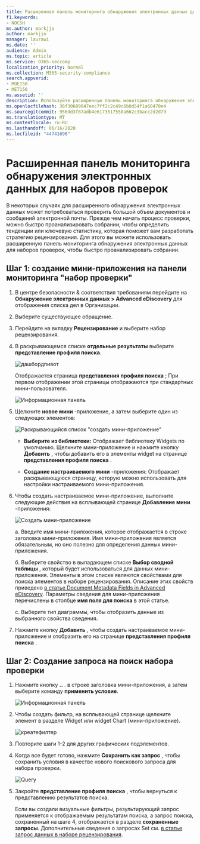```yaml
---
title: Расширенная панель мониторинга обнаружения электронных данных для наборов проверок
f1.keywords:
- NOCSH
ms.author: markjjo
author: markjjo
manager: laurawi
ms.date: ''
audience: Admin
ms.topic: article
ms.service: O365-seccomp
localization_priority: Normal
ms.collection: M365-security-compliance
search.appverid:
- MOE150
- MET150
ms.assetid: ''
description: Используйте расширенную панель мониторинга обнаружения электронных данных для наборов проверок, чтобы быстро проанализировать собрании, чтобы определить тенденции или ключевую статистику, которая поможет вам разработать стратегию рецензирования.
ms.openlocfilehash: 36f30689047eec7ff2c2c49c6b0d54f1a60470e4
ms.sourcegitcommit: 956dd3f87adb4e6173517550a662c3bacc2d2d79
ms.translationtype: MT
ms.contentlocale: ru-RU
ms.lasthandoff: 06/16/2020
ms.locfileid: "44741696"
---
```

# <a name="advanced-ediscovery-dashboard-for-review-sets"></a>Расширенная панель мониторинга обнаружения электронных данных для наборов проверок

В некоторых случаях для расширенного обнаружения электронных данных может потребоваться проверить большой объем документов и сообщений электронной почты. Прежде чем начать процесс проверки, можно быстро проанализировать собрании, чтобы определить тенденции или ключевую статистику, которая поможет вам разработать стратегию рецензирования. Для этого вы можете использовать расширенную панель мониторинга обнаружения электронных данных для наборов проверок, чтобы быстро проанализировать собрании.

## <a name="step-1-create-a-widget-on-the-review-set-dashboard"></a>Шаг 1: создание мини-приложения на панели мониторинга "набор проверки"

1. В центре безопасности & соответствия требованиям перейдите на **Обнаружение электронных данных > Advanced eDiscovery** для отображения списка дел в Организации.
  
2. Выберите существующее обращение.
  
3. Перейдите на вкладку **Рецензирование** и выберите набор рецензирования.
  
4. В раскрывающемся списке **отдельные результаты** выберите **представление профиля поиска**. 

   ![дашбордпивот](../media/dashboardpivot.png)

   Отображается страница **представления профиля поиска** ; При первом отображении этой страницы отображаются три стандартных мини-пользователя.

   ![Информационная панель](../media/dashboardonly.png)
  
5. Щелкните **новое мини** -приложение, а затем выберите один из следующих элементов:

   ![Раскрывающийся список "создать мини-приложение"](../media/NewWidgetDropdownBox.png)

   - **Выберите из библиотеки:** Отображает библиотеку Widgets по умолчанию. Щелкните мини-приложение и нажмите кнопку **Добавить** , чтобы добавить его в элементы widget на странице **представления профиля поиска** .
  
   - **Создание настраиваемого мини** -приложения: Отображает раскрывающуюся страницу, которую можно использовать для настройки настраиваемого мини-приложения. 

6. Чтобы создать настраиваемое мини-приложение, выполните следующие действия на всплывающей странице **Добавление мини** -приложения:

   ![Создать мини-приложение](../media/addwidget.png)

    а. Введите имя мини-приложения, которое отображается в строке заголовка мини-приложения. Имя мини-приложения является обязательным, но оно полезно для определения данных мини-приложения.

    б. Выберите свойство в выпадающем списке **Выбор сводной таблицы** , который будет использоваться для данных мини-приложения. Элементы в этом списке являются свойствами для поиска элементов в наборе рецензирования. Описание этих свойств приведено [в статье Document Metadata Fields in Advanced eDiscovery](document-metadata-fields-in-Advanced-eDiscovery.md). Параметры сведения для мини-приложения перечислены в столбце **имя поля для поиска** в этой статье.

    c. Выберите тип диаграммы, чтобы отобразить данные из выбранного свойства сведения.

  6. Нажмите кнопку **Добавить** , чтобы создать настраиваемое мини-приложение и отобразить его на странице **представления профиля поиска** .

## <a name="step-2-create-a-review-set-search-query"></a>Шаг 2: Создание запроса на поиск набора проверки

1. Нажмите кнопку **..** . в строке заголовка мини-приложения, а затем выберите команду **применить условие**.

   ![Информационная панель](../media/searchprofilehome.png)

2. Чтобы создать фильтр, на всплывающей странице щелкните элемент в разделе Widget или widget Chart (мини-приложение).

   ![креатефилтер](../media/applyconditionfilter.png)

3. Повторите шаги 1-2 для других графических подэлементов. 

4. Когда все будет готово, нажмите **Сохранить как запрос** , чтобы сохранить условия в качестве нового поискового запроса для набора проверки.

   ![Query](../media/savequery.png)

5. Закройте **представление профиля поиска** , чтобы вернуться к представлению результатов поиска.

   Если вы создали визуальные фильтры, результирующий запрос применяется к отображаемым результатам поиска, а запрос поиска, сохраненный на шаге 4, отображается в разделе **сохраненные запросы**. Дополнительные сведения о запросах Set см. [в статье запрос данных в наборе рецензирования](review-set-search.md).
